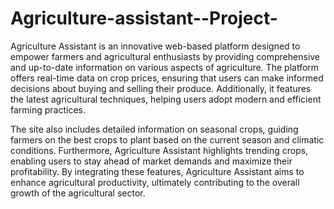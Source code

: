 # Agriculture-assistant--Project-

Agriculture Assistant is an innovative web-based platform designed to empower farmers and agricultural enthusiasts by providing comprehensive and up-to-date information on various aspects of agriculture. The platform offers real-time data on crop prices, ensuring that users can make informed decisions about buying and selling their produce. Additionally, it features the latest agricultural techniques, helping users adopt modern and efficient farming practices.

The site also includes detailed information on seasonal crops, guiding farmers on the best crops to plant based on the current season and climatic conditions. Furthermore, Agriculture Assistant highlights trending crops, enabling users to stay ahead of market demands and maximize their profitability. By integrating these features, Agriculture Assistant aims to enhance agricultural productivity, ultimately contributing to the overall growth of the agricultural sector.